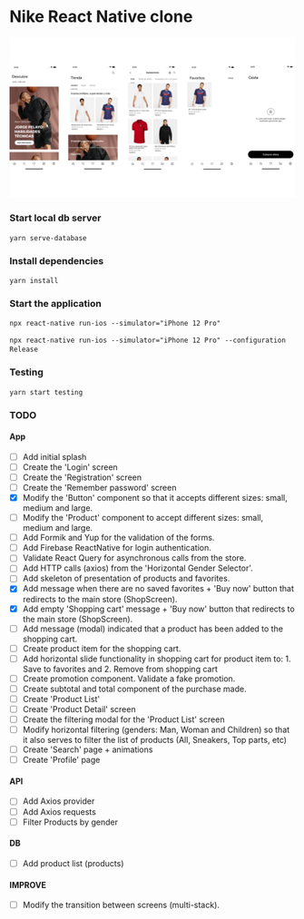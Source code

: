 # Nike React Native clone

![alt text](./src/assets/images/github/github-preview.png 'App preview')

### Start local db server

```terminal
yarn serve-database
```

### Install dependencies

```terminal
yarn install
```

### Start the application

```terminal
npx react-native run-ios --simulator="iPhone 12 Pro"
```

```terminal
npx react-native run-ios --simulator="iPhone 12 Pro" --configuration Release
```

### Testing

```terminal
yarn start testing
```

### TODO

#### App

- [ ] Add initial splash
- [ ] Create the 'Login' screen
- [ ] Create the 'Registration' screen
- [ ] Create the 'Remember password' screen
- [x] Modify the 'Button' component so that it accepts different sizes: small, medium and large.
- [ ] Modify the 'Product' component to accept different sizes: small, medium and large.
- [ ] Add Formik and Yup for the validation of the forms.
- [ ] Add Firebase ReactNative for login authentication.
- [ ] Validate React Query for asynchronous calls from the store.
- [ ] Add HTTP calls (axios) from the 'Horizontal Gender Selector'.
- [ ] Add skeleton of presentation of products and favorites.
- [x] Add message when there are no saved favorites + 'Buy now' button that redirects to the main store (ShopScreen).
- [x] Add empty 'Shopping cart' message + 'Buy now' button that redirects to the main store (ShopScreen).
- [ ] Add message (modal) indicated that a product has been added to the shopping cart.
- [ ] Create product item for the shopping cart.
- [ ] Add horizontal slide functionality in shopping cart for product item to: 1. Save to favorites and 2. Remove from shopping cart
- [ ] Create promotion component. Validate a fake promotion.
- [ ] Create subtotal and total component of the purchase made.
- [ ] Create 'Product List'
- [ ] Create 'Product Detail' screen
- [ ] Create the filtering modal for the 'Product List' screen
- [ ] Modify horizontal filtering (genders: Man, Woman and Children) so that it also serves to filter the list of products (All, Sneakers, Top parts, etc)
- [ ] Create 'Search' page + animations
- [ ] Create 'Profile' page

#### API

- [ ] Add Axios provider
- [ ] Add Axios requests
- [ ] Filter Products by gender

#### DB

- [ ] Add product list (products)

#### IMPROVE

- [ ] Modify the transition between screens (multi-stack).
